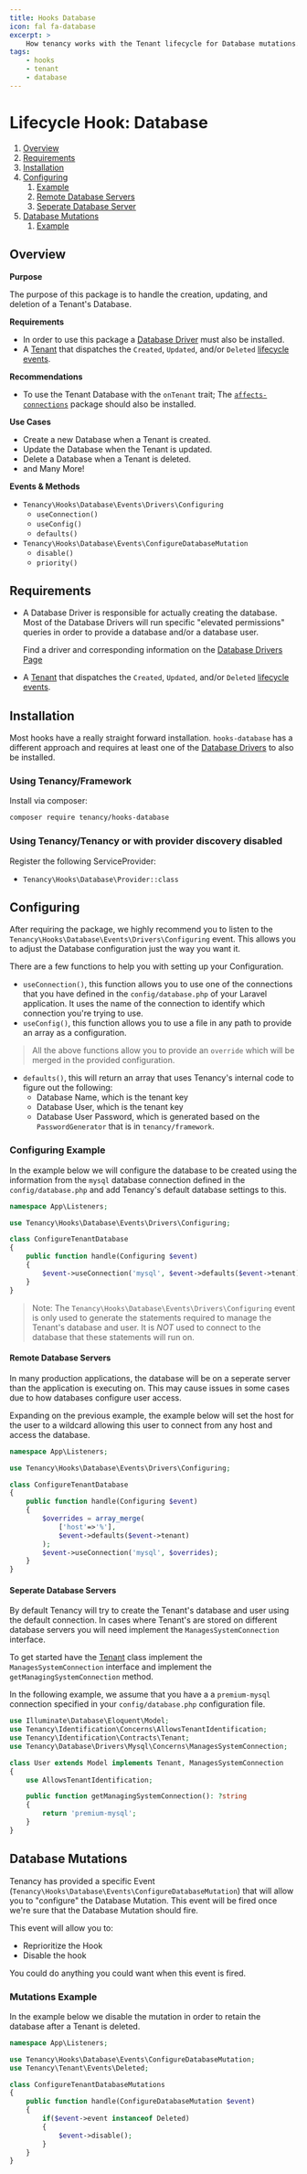 ```yaml
---
title: Hooks Database
icon: fal fa-database
excerpt: >
    How tenancy works with the Tenant lifecycle for Database mutations.
tags:
    - hooks
    - tenant
    - database
---
```

# Lifecycle Hook: Database

1. [Overview](#overview)
2. [Requirements](#requirements)
3. [Installation](#installation)
4. [Configuring](#configuring)
   1. [Example](#configuring-example)
   2. [Remote Database Servers](#remote-database-servers)
   3. [Seperate Database Server](#seperate-database-servers)
5. [Database Mutations](#database-mutations)
   1. [Example](#mutations-example)

## Overview

**Purpose**

The purpose of this package is to handle the creation, updating, and deletion of a Tenant's Database.

**Requirements**

- In order to use this package a [Database Driver](database-drivers) must also be installed.
- A [Tenant](tenant-what-is) that dispatches the `Created`, `Updated`, and/or `Deleted` [lifecycle events](hooks-general#events).

**Recommendations**

- To use the Tenant Database with the `onTenant` trait; The [`affects-connections`](affects-connections) package should also be installed.

**Use Cases**

- Create a new Database when a Tenant is created.
- Update the Database when the Tenant is updated.
- Delete a Database when a Tenant is deleted.
- and Many More!

**Events & Methods**

- `Tenancy\Hooks\Database\Events\Drivers\Configuring`
    - `useConnection()`
    - `useConfig()`
    - `defaults()` 
-  `Tenancy\Hooks\Database\Events\ConfigureDatabaseMutation`
    - `disable()`
    - `priority()`

## Requirements

- A Database Driver is responsible for actually creating the database. Most of the Database Drivers will run specific "elevated permissions" queries in order to provide a database and/or a database user.

  Find a driver and corresponding information on the [Database Drivers Page](database-drivers)

- A [Tenant](tenant-what-is) that dispatches the `Created`, `Updated`, and/or `Deleted` [lifecycle events](hooks-general#events).

## Installation

Most hooks have a really straight forward installation. `hooks-database` has a different approach and requires at least one of the [Database Drivers](database-drivers) to also be installed.

### Using Tenancy/Framework
Install via composer:
```bash
composer require tenancy/hooks-database
```

### Using Tenancy/Tenancy or with provider discovery disabled
Register the following ServiceProvider: 
  - `Tenancy\Hooks\Database\Provider::class`

## Configuring

After requiring the package, we highly recommend you to listen to the `Tenancy\Hooks\Database\Events\Drivers\Configuring` event. This allows you to adjust the Database configuration just the way you want it.

There are a few functions to help you with setting up your Configuration.

- `useConnection()`, this function allows you to use one of the connections that you have defined in the `config/database.php` of your Laravel application. It uses the name of the connection to identify which connection you're trying to use.
- `useConfig()`, this function allows you to use a file in any path to provide an array as a configuration.

> All the above functions allow you to provide an `override` which will be merged in the provided configuration.

- `defaults()`, this will return an array that uses Tenancy's internal code to figure out the following:
  - Database Name, which is the tenant key
  - Database User, which is the tenant key
  - Database User Password, which is generated based on the `PasswordGenerator` that is in `tenancy/framework`.

### Configuring Example

In the example below we will configure the database to be created using the information from the `mysql` database connection defined in the `config/database.php` and add Tenancy's default database settings to this.

```php
namespace App\Listeners;

use Tenancy\Hooks\Database\Events\Drivers\Configuring;

class ConfigureTenantDatabase
{
    public function handle(Configuring $event)
    {
        $event->useConnection('mysql', $event->defaults($event->tenant));
    }
}
```

> Note: The `Tenancy\Hooks\Database\Events\Drivers\Configuring` event is only used to generate the
statements required to manage the Tenant's database and user. It is *NOT* used to connect to the
database that these statements will run on.

#### Remote Database Servers
In many production applications, the database will be on a seperate server than the application
is executing on. This may cause issues in some cases due to how databases configure user access.

Expanding on the previous example, the example below will set the host for the user to a wildcard
allowing this user to connect from any host and access the database.

```php
namespace App\Listeners;

use Tenancy\Hooks\Database\Events\Drivers\Configuring;

class ConfigureTenantDatabase
{
    public function handle(Configuring $event)
    {
        $overrides = array_merge(
            ['host'=>'%'],
            $event->defaults($event->tenant)
        );
        $event->useConnection('mysql', $overrides);
    }
}
```

#### Seperate Database Servers
By default Tenancy will try to create the Tenant's database and user using the default connection.
In cases where Tenant's are stored on different database servers you will need implement the
`ManagesSystemConnection` interface.

To get started have the [Tenant](tenant-what-is) class implement the `ManagesSystemConnection` interface
and implement the `getManagingSystemConnection` method.

In the following example, we assume that you have a a `premium-mysql` connection specified in your
`config/database.php` configuration file.

```php
use Illuminate\Database\Eloquent\Model;
use Tenancy\Identification\Concerns\AllowsTenantIdentification;
use Tenancy\Identification\Contracts\Tenant;
use Tenancy\Database\Drivers\Mysql\Concerns\ManagesSystemConnection;

class User extends Model implements Tenant, ManagesSystemConnection
{
    use AllowsTenantIdentification;

    public function getManagingSystemConnection(): ?string
    {
        return 'premium-mysql';
    }
}
```

## Database Mutations

Tenancy has provided a specific Event (`Tenancy\Hooks\Database\Events\ConfigureDatabaseMutation`) that will allow you to "configure" the Database Mutation. This event will be fired once we're sure that the Database Mutation should fire.

This event will allow you to:

- Reprioritize the Hook
- Disable the hook

You could do anything you could want when this event is fired.

### Mutations Example

In the example below we disable the mutation in order to retain the database after a Tenant is deleted.

```php
namespace App\Listeners;

use Tenancy\Hooks\Database\Events\ConfigureDatabaseMutation;
use Tenancy\Tenant\Events\Deleted;

class ConfigureTenantDatabaseMutations
{
    public function handle(ConfigureDatabaseMutation $event)
    {
        if($event->event instanceof Deleted)
        {
            $event->disable();
        }
    }
}
```

